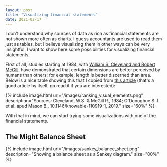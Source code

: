 ```yaml
---
layout: post
title: "Visualizing financial statements"
date: 2021-02-17
---
```


I don't understand why sources of data as rich as financial statements are not shown more often as charts. I guess accountants are used to read them just as tables, but I believe visualizing them in other ways can be very insightful. I want to show here some possibilities for visualizing financial statements.

FIrst of all, studies starting at 1984, with [William S. Cleveland and Robert McGill](https://www.jstor.org/stable/pdf/2288400.pdf), have demonstrated that certain dimensions are better perceived by humans than others; for example, length is better discerned than area. Below is a nice table showing this that I copied from [this article](https://knowablemagazine.org/article/mind/2019/science-data-visualization) (that's a good article by itself, go read it if you are interested):

{% include image.html url="/images/ranking_visual_elements.png" description="Sources: Cleveland, W.S. & McGill R., 1984; O'Donoghue S. I. et al. apud Mason B., 10.1146/knowable-110919-1, 2019." size="60%" %}

With that in mind, we can start trying some visualizations with one of the financial statements.

## The Might Balance Sheet



{% include image.html url="/images/sankey_balance_sheet.png" description="Showing a balance sheet as a Sankey diagram." size="80%" %}
